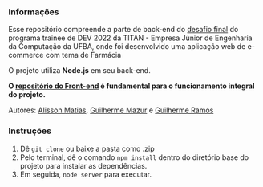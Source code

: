 ### Informações

Esse repositório compreende a parte de back-end do [desafio final](https://github.com/DEV-TITAN/projeto-trainee-20221/blob/develop/docs/SCOPE.md) do programa trainee de DEV 2022 da TITAN - Empresa Júnior de Engenharia da Computação da UFBA, onde foi desenvolvido uma aplicação web de e-commerce com tema de Farmácia

O projeto utiliza **Node.js** em seu back-end.

**O [repositório do Front-end](https://github.com/alissonmds00/Projeto-DEV-TITAN) é fundamental para o funcionamento integral do projeto.**

Autores: [Alisson Matias](https://github.com/alissonmds00), [Guilherme Mazur](https://github.com/GuiMazur) e [Guilherme Ramos](https://github.com/guiramos1504)

### Instruções

1. Dê `git clone` ou baixe a pasta como .zip
2. Pelo terminal, dê o comando `npm install` dentro do diretório base do projeto para instalar as dependências.
3. Em seguida, `node server` para executar.